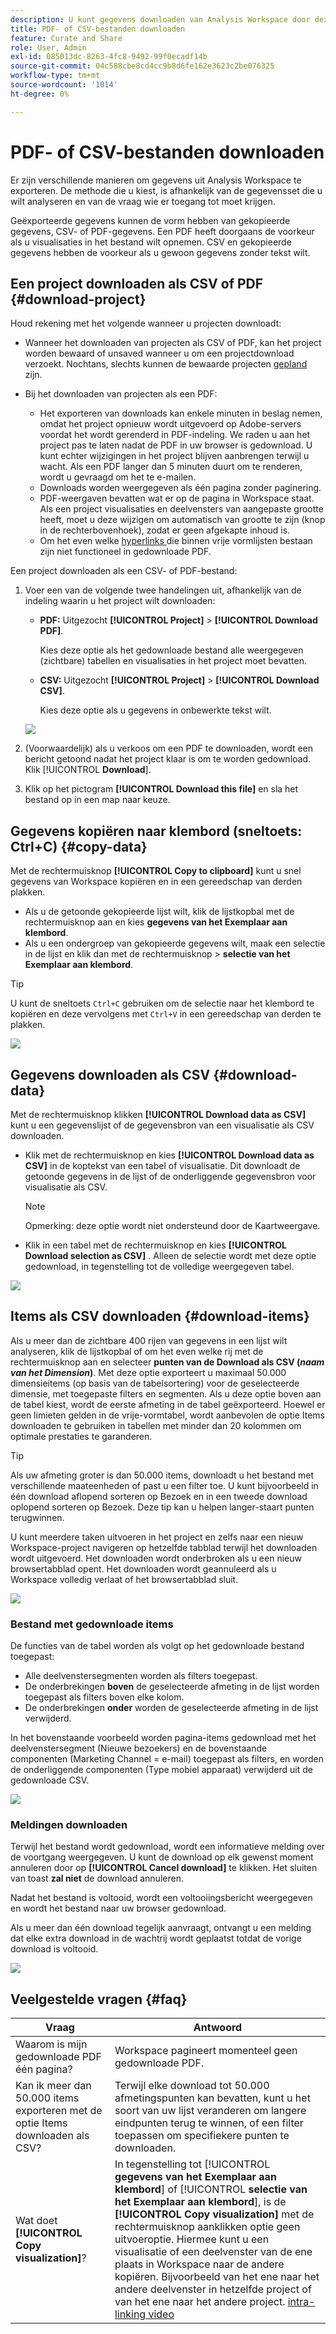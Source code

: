 ```yaml
---
description: U kunt gegevens downloaden van Analysis Workspace door deze te kopiëren, of in de indelingen PDF en CSV.
title: PDF- of CSV-bestanden downloaden
feature: Curate and Share
role: User, Admin
exl-id: 085013dc-8263-4fc8-9492-99f0ecadf14b
source-git-commit: 04c588cbe8cd4cc9b8d6fe162e3623c2be076325
workflow-type: tm+mt
source-wordcount: '1014'
ht-degree: 0%

---
```


# PDF- of CSV-bestanden downloaden

Er zijn verschillende manieren om gegevens uit Analysis Workspace te exporteren. De methode die u kiest, is afhankelijk van de gegevensset die u wilt analyseren en van de vraag wie er toegang tot moet krijgen.

Geëxporteerde gegevens kunnen de vorm hebben van gekopieerde gegevens, CSV- of PDF-gegevens. Een PDF heeft doorgaans de voorkeur als u visualisaties in het bestand wilt opnemen. CSV en gekopieerde gegevens hebben de voorkeur als u gewoon gegevens zonder tekst wilt.

## Een project downloaden als CSV of PDF {#download-project}

Houd rekening met het volgende wanneer u projecten downloadt:

* Wanneer het downloaden van projecten als CSV of PDF, kan het project worden bewaard of unsaved wanneer u om een projectdownload verzoekt. Nochtans, slechts kunnen de bewaarde projecten [ gepland ](/help/analyze/analysis-workspace/curate-share/t-schedule-report.md) zijn.

* Bij het downloaden van projecten als een PDF:
   * Het exporteren van downloads kan enkele minuten in beslag nemen, omdat het project opnieuw wordt uitgevoerd op Adobe-servers voordat het wordt gerenderd in PDF-indeling. We raden u aan het project pas te laten nadat de PDF in uw browser is gedownload. U kunt echter wijzigingen in het project blijven aanbrengen terwijl u wacht. Als een PDF langer dan 5 minuten duurt om te renderen, wordt u gevraagd om het te e-mailen.
   * Downloads worden weergegeven als één pagina zonder paginering.
   * PDF-weergaven bevatten wat er op de pagina in Workspace staat. Als een project visualisaties en deelvensters van aangepaste grootte heeft, moet u deze wijzigen om automatisch van grootte te zijn (knop in de rechterbovenhoek), zodat er geen afgekapte inhoud is.
   * Om het even welke [ hyperlinks ](/help/analyze/analysis-workspace/visualizations/freeform-table/freeform-table-hyperlinks.md) die binnen vrije vormlijsten bestaan zijn niet functioneel in gedownloade PDF.

Een project downloaden als een CSV- of PDF-bestand:

1. Voer een van de volgende twee handelingen uit, afhankelijk van de indeling waarin u het project wilt downloaden:

   * **PDF:** Uitgezocht **[!UICONTROL Project]** > **[!UICONTROL Download PDF]**.

     Kies deze optie als het gedownloade bestand alle weergegeven (zichtbare) tabellen en visualisaties in het project moet bevatten.

   * **CSV:** Uitgezocht **[!UICONTROL Project]** > **[!UICONTROL Download CSV]**.

     Kies deze optie als u gegevens in onbewerkte tekst wilt.

   ![](assets/download-project.png)

1. (Voorwaardelijk) als u verkoos om een PDF te downloaden, wordt een bericht getoond nadat het project klaar is om te worden gedownload. Klik [!UICONTROL **Download**].
1. Klik op het pictogram **[!UICONTROL Download this file]** en sla het bestand op in een map naar keuze.

## Gegevens kopiëren naar klembord (sneltoets: Ctrl+C) {#copy-data}

Met de rechtermuisknop **[!UICONTROL Copy to clipboard]** kunt u snel gegevens van Workspace kopiëren en in een gereedschap van derden plakken.

* Als u de getoonde gekopieerde lijst wilt, klik de lijstkopbal met de rechtermuisknop aan en kies **gegevens van het Exemplaar aan klembord**.
* Als u een ondergroep van gekopieerde gegevens wilt, maak een selectie in de lijst en klik dan met de rechtermuisknop > **selectie van het Exemplaar aan klembord**.

>[!TIP]
>
>U kunt de sneltoets `Ctrl+C` gebruiken om de selectie naar het klembord te kopiëren en deze vervolgens met `Ctrl+V` in een gereedschap van derden te plakken.

![](assets/copy-selection.png)

## Gegevens downloaden als CSV {#download-data}

Met de rechtermuisknop klikken **[!UICONTROL Download data as CSV]** kunt u een gegevenslijst of de gegevensbron van een visualisatie als CSV downloaden.

* Klik met de rechtermuisknop en kies **[!UICONTROL Download data as CSV]** in de koptekst van een tabel of visualisatie. Dit downloadt de getoonde gegevens in de lijst of de onderliggende gegevensbron voor visualisatie als CSV.

  >[!NOTE]
  >
  >  Opmerking: deze optie wordt niet ondersteund door de Kaartweergave.

* Klik in een tabel met de rechtermuisknop en kies **[!UICONTROL Download selection as CSV]** . Alleen de selectie wordt met deze optie gedownload, in tegenstelling tot de volledige weergegeven tabel.

![](assets/download-data-viz.png)

## Items als CSV downloaden {#download-items}

Als u meer dan de zichtbare 400 rijen van gegevens in een lijst wilt analyseren, klik de lijstkopbal of om het even welke rij met de rechtermuisknop aan en selecteer **punten van de Download als CSV (_naam van het Dimension_)**. Met deze optie exporteert u maximaal 50.000 dimensieitems (op basis van de tabelsortering) voor de geselecteerde dimensie, met toegepaste filters en segmenten. Als u deze optie boven aan de tabel kiest, wordt de eerste afmeting in de tabel geëxporteerd. Hoewel er geen limieten gelden in de vrije-vormtabel, wordt aanbevolen de optie Items downloaden te gebruiken in tabellen met minder dan 20 kolommen om optimale prestaties te garanderen.

>[!TIP]
>
> Als uw afmeting groter is dan 50.000 items, downloadt u het bestand met verschillende maateenheden of past u een filter toe. U kunt bijvoorbeeld in één download aflopend sorteren op Bezoek en in een tweede download oplopend sorteren op Bezoek. Deze tip kan u helpen langer-staart punten terugwinnen.

U kunt meerdere taken uitvoeren in het project en zelfs naar een nieuw Workspace-project navigeren op hetzelfde tabblad terwijl het downloaden wordt uitgevoerd. Het downloaden wordt onderbroken als u een nieuw browsertabblad opent. Het downloaden wordt geannuleerd als u Workspace volledig verlaat of het browsertabblad sluit.

![](assets/download-items.png)

### Bestand met gedownloade items

De functies van de tabel worden als volgt op het gedownloade bestand toegepast:

* Alle deelvenstersegmenten worden als filters toegepast.
* De onderbrekingen **boven** de geselecteerde afmeting in de lijst worden toegepast als filters boven elke kolom.
* De onderbrekingen **onder** worden de geselecteerde afmeting in de lijst verwijderd.

In het bovenstaande voorbeeld worden pagina-items gedownload met het deelvenstersegment (Nieuwe bezoekers) en de bovenstaande componenten (Marketing Channel = e-mail) toegepast als filters, en worden de onderliggende componenten (Type mobiel apparaat) verwijderd uit de gedownloade CSV.

![](assets/downloaded-file.png)

### Meldingen downloaden

Terwijl het bestand wordt gedownload, wordt een informatieve melding over de voortgang weergegeven. U kunt de download op elk gewenst moment annuleren door op **[!UICONTROL Cancel download]** te klikken. Het sluiten van toast **zal niet** de download annuleren.

Nadat het bestand is voltooid, wordt een voltooiingsbericht weergegeven en wordt het bestand naar uw browser gedownload.

Als u meer dan één download tegelijk aanvraagt, ontvangt u een melding dat elke extra download in de wachtrij wordt geplaatst totdat de vorige download is voltooid.

![](assets/toast.png)

## Veelgestelde vragen {#faq}

| Vraag | Antwoord |
| --- | --- |
| Waarom is mijn gedownloade PDF één pagina? | Workspace pagineert momenteel geen gedownloade PDF. |
| Kan ik meer dan 50.000 items exporteren met de optie Items downloaden als CSV? | Terwijl elke download tot 50.000 afmetingspunten kan bevatten, kunt u het soort van uw lijst veranderen om langere eindpunten terug te winnen, of een filter toepassen om specifiekere punten te downloaden. |
| Wat doet **[!UICONTROL Copy visualization]**? | In tegenstelling tot [!UICONTROL **gegevens van het Exemplaar aan klembord**] of [!UICONTROL **selectie van het Exemplaar aan klembord**], is de **[!UICONTROL Copy visualization]** met de rechtermuisknop aanklikken optie geen uitvoeroptie. Hiermee kunt u een visualisatie of een deelvenster van de ene plaats in Workspace naar de andere kopiëren. Bijvoorbeeld van het ene naar het andere deelvenster in hetzelfde project of van het ene naar het andere project. [ intra-linking video ](https://experienceleague.adobe.com/docs/analytics-learn/tutorials/analysis-workspace/visualizations/intra-linking-in-analysis-workspace.html?lang=nl-NL) |

